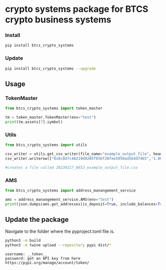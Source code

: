 # crypto systems package for BTCS crypto business systems


### Install
```bash
pip install btcs_crypto_systems
```

### Update
```bash
pip install btcs_crypto_systems --upgrade
```
## Usage

### TokenMaster
```python
from btcs_crypto_systems import token_master

tm = token_master.TokenMaster(env="test")
print(tm.assets[7].symbol)
```

### Utils
```python
from btcs_crypto_systems import utils

csv_writer = utils.get_csv_writer(file_name="example_output_file", headers=["address", "balance"])
csv_writer.writerow(["0x8c8d7c46219d9205f056f28fee5950ad564d7465","1.001"])

#creates a file called 20230217_0853_example_output_file.csv
```

### AMS
```python
from btcs_crypto_systems import address_manangement_service

ams = address_manangement_service.AMS(env="test")
print(json.dumps(ams.get_addresses(is_deposit=True, include_balances=True, limit=10, tags=["siba"]), indent=2))
```


## Update the package
Navigate to the folder where the pyproject.toml file is.
```bash
python3 -m build
python3 -m twine upload --repository pypi dist/*
```
```
username: __token__
password: get an API key from here https://pypi.org/manage/account/token/ 
```
